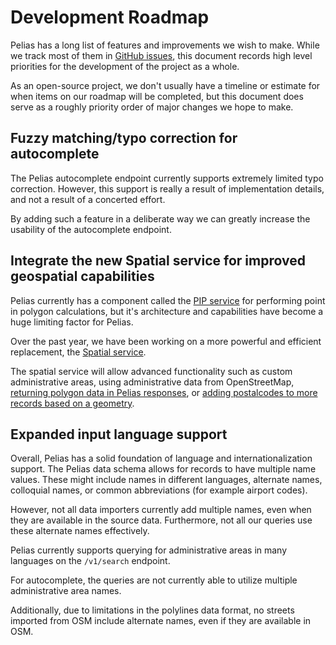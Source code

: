 # Development Roadmap

Pelias has a long list of features and improvements we wish to make. While we
track most of them in [GitHub issues](https://github.com/pelias/pelias/issues),
this document records high level priorities for the development of the project
as a whole.

As an open-source project, we don't usually have a timeline or estimate for
when items on our roadmap will be completed, but this document does serve as a
roughly priority order of major changes we hope to make.

## Fuzzy matching/typo correction for autocomplete

The Pelias autocomplete endpoint currently supports extremely limited typo
correction. However, this support is really a result of implementation details,
and not a result of a concerted effort.

By adding such a feature in a deliberate way we can greatly increase the
usability of the autocomplete endpoint.

## Integrate the new Spatial service for improved geospatial capabilities

Pelias currently has a component called the [PIP
service](https://github.com/pelias/pip-service) for performing point in polygon
calculations, but it's architecture and capabilities have become a huge
limiting factor for Pelias.

Over the past year, we have been working on a more powerful and efficient
replacement, the [Spatial service](https://github.com/pelias/spatial).

The spatial service will allow advanced functionality such as custom
administrative areas, using administrative data from OpenStreetMap, [returning
polygon data in Pelias responses](https://github.com/pelias/whosonfirst/issues/19),
or [adding postalcodes to more records based on a geometry](https://github.com/pelias/pelias/issues/111).

## Expanded input language support

Overall, Pelias has a solid foundation of language and internationalization
support. The Pelias data schema allows for records to have multiple name
values. These might include names in different languages, alternate names,
colloquial names, or common abbreviations (for example airport codes).

However, not all data importers currently add multiple names, even when they
are available in the source data. Furthermore, not all our queries use these
alternate names effectively.

Pelias currently supports querying for administrative areas in many languages on
the `/v1/search` endpoint.

For autocomplete, the queries are not currently able to utilize multiple
administrative area names.

Additionally, due to limitations in the polylines data format, no streets
imported from OSM include alternate names, even if they are available in OSM.
